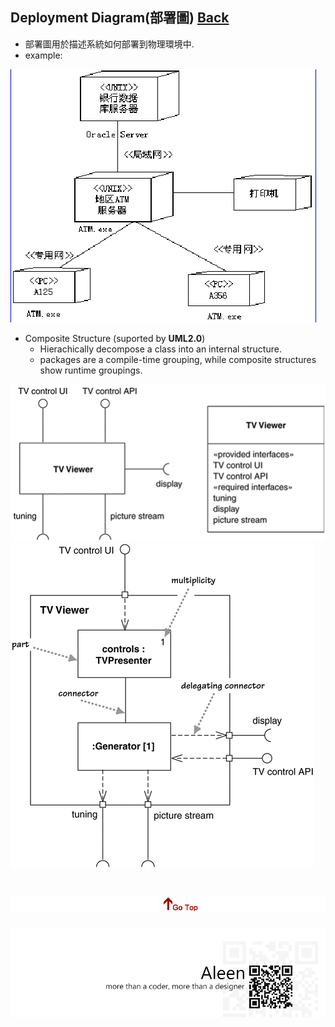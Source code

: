 ## Deployment Diagram(部署圖)	[Back](./../document.md)
- 部署圖用於描述系統如何部署到物理環境中.
- example:

<img src="./example.png">

- Composite Structure (suported by **UML2.0**)
	- Hierachically decompose a class into an internal structure.
	- packages are a compile-time grouping, while composite structures show runtime groupings. 

<img src="./composite_structure.png">
<img src="./composite_structure1.png">

<a href="#" style="left:200px;"><img src="./../../../pic/gotop.png"></a>
=====
<a href="http://aleen42.github.io/" target="_blank" ><img src="./../../../pic/tail.gif"></a>
